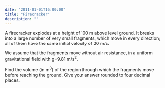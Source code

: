 ```yaml
---
date: "2011-01-01T16:00:00"
title: "Firecracker"
description: ""
---
```


<p>
A firecracker explodes at a height of 100 m above level ground. It breaks into a large number of very small fragments, which move in every direction; all of them have the same initial velocity of 20 m/s.
</p>
<p>
We assume that the fragments move without air resistance, in a uniform gravitational field with g=9.81 m/s<sup>2</sup>.
</p>
<p>
Find the volume (in m<sup>3</sup>) of the region through which the fragments move before reaching the ground. 
Give your answer rounded to four decimal places.
</p>

